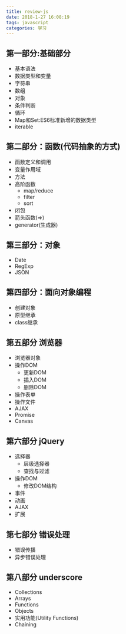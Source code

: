 ```yaml
---
title: review-js
date: 2018-1-27 16:08:19
tags: javascript
categories: 学习
---
```


## 第一部分:基础部分
- 基本语法
- 数据类型和变量
- 字符串
- 数组
- 对象
- 条件判断
- 循环
- Map和Set:ES6标准新增的数据类型
- iterable

## 第二部分：函数(代码抽象的方式)
- 函数定义和调用
- 变量作用域
- 方法
- 高阶函数
    - map/reduce
    - filter
    - sort
- 闭包
- 箭头函数(=>)
- generator(生成器)

## 第三部分：对象
- Date
- RegExp
- JSON

## 第四部分：面向对象编程
- 创建对象
- 原型继承
- class继承

## 第五部分 浏览器
- 浏览器对象
- 操作DOM
    - 更新DOM
    - 插入DOM
    - 删除DOM
- 操作表单
- 操作文件
- AJAX
- Promise
- Canvas

## 第六部分 jQuery
- 选择器
    - 层级选择器
    - 查找与过滤
- 操作DOM
    - 修改DOM结构
- 事件
- 动画
- AJAX
- 扩展

## 第七部分 错误处理
- 错误传播
- 异步错误处理

## 第八部分 underscore
- Collections
- Arrays
- Functions
- Objects
- 实用功能(Utility Functions)
- Chaining
